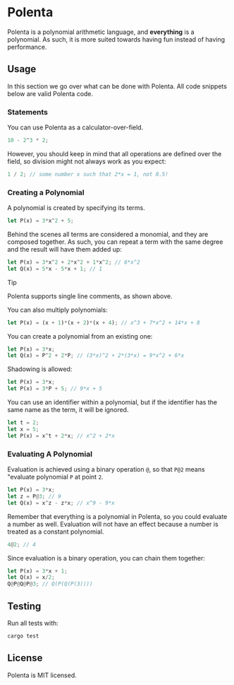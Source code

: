 # Polenta

Polenta is a polynomial arithmetic language, and **everything** is a polynomial. As such, it is more suited towards having fun instead of having performance.

## Usage

In this section we go over what can be done with Polenta. All code snippets below are valid Polenta code.

### Statements

You can use Polenta as a calculator-over-field.

```rs
10 - 2^3 * 2;
```

However, you should keep in mind that all operations are defined over the field, so division might not always work as you expect:

```rs
1 / 2; // some number x such that 2*x = 1, not 0.5!
```

### Creating a Polynomial

A polynomial is created by specifying its terms.

```rs
let P(x) = 3*x^2 + 5;
```

Behind the scenes all terms are considered a monomial, and they are composed together. As such, you can repeat a term with the same degree and the result will have them added up:

```rs
let P(x) = 3*x^2 + 2*x^2 + 1*x^2; // 6*x^2
let Q(x) = 5*x - 5*x + 1; // 1
```

> [!TIP]
>
> Polenta supports single line comments, as shown above.

You can also multiply polynomials:

```rs
let P(x) = (x + 1)*(x + 2)*(x + 4); // x^3 + 7*x^2 + 14*x + 8
```

You can create a polynomial from an existing one:

```rs
let P(x) = 3*x;
let Q(x) = P^2 + 2*P; // (3*x)^2 + 2*(3*x) = 9*x^2 + 6*x
```

Shadowing is allowed:

```rs
let P(x) = 3*x;
let P(x) = 3*P + 5; // 9*x + 5
```

You can use an identifier within a polynomial, but if the identifier has the same name as the term, it will be ignored.

```rs
let t = 2;
let x = 5;
let P(x) = x^t + 2*x; // x^2 + 2*x
```

### Evaluating A Polynomial

Evaluation is achieved using a binary operation `@`, so that `P@2` means "evaluate polynomial `P` at point `2`.

```rs
let P(x) = 3*x;
let z = P@3; // 9
let Q(x) = x^z - z*x; // x^9 - 9*x
```

Remember that everything is a polynomial in Polenta, so you could evaluate a number as well. Evaluation will not have an effect because a number is treated as a constant polynomial.

```rs
4@2; // 4
```

Since evaluation is a binary operation, you can chain them together:

```rs
let P(x) = 3*x + 1;
let Q(x) = x/2;
Q@P@Q@P@3; // Q(P(Q(P(3))))
```

## Testing

Run all tests with:

```sh
cargo test
```

## License

Polenta is MIT licensed.
